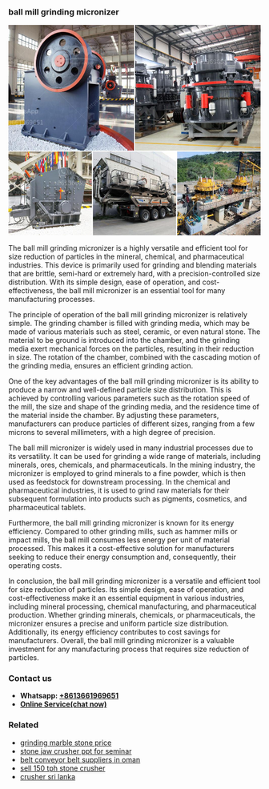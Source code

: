 <h3>ball mill grinding micronizer</h3><img src='1702259973.jpg' alt=''><p>The ball mill grinding micronizer is a highly versatile and efficient tool for size reduction of particles in the mineral, chemical, and pharmaceutical industries. This device is primarily used for grinding and blending materials that are brittle, semi-hard or extremely hard, with a precision-controlled size distribution. With its simple design, ease of operation, and cost-effectiveness, the ball mill micronizer is an essential tool for many manufacturing processes.</p><p>The principle of operation of the ball mill grinding micronizer is relatively simple. The grinding chamber is filled with grinding media, which may be made of various materials such as steel, ceramic, or even natural stone. The material to be ground is introduced into the chamber, and the grinding media exert mechanical forces on the particles, resulting in their reduction in size. The rotation of the chamber, combined with the cascading motion of the grinding media, ensures an efficient grinding action.</p><p>One of the key advantages of the ball mill grinding micronizer is its ability to produce a narrow and well-defined particle size distribution. This is achieved by controlling various parameters such as the rotation speed of the mill, the size and shape of the grinding media, and the residence time of the material inside the chamber. By adjusting these parameters, manufacturers can produce particles of different sizes, ranging from a few microns to several millimeters, with a high degree of precision.</p><p>The ball mill micronizer is widely used in many industrial processes due to its versatility. It can be used for grinding a wide range of materials, including minerals, ores, chemicals, and pharmaceuticals. In the mining industry, the micronizer is employed to grind minerals to a fine powder, which is then used as feedstock for downstream processing. In the chemical and pharmaceutical industries, it is used to grind raw materials for their subsequent formulation into products such as pigments, cosmetics, and pharmaceutical tablets.</p><p>Furthermore, the ball mill grinding micronizer is known for its energy efficiency. Compared to other grinding mills, such as hammer mills or impact mills, the ball mill consumes less energy per unit of material processed. This makes it a cost-effective solution for manufacturers seeking to reduce their energy consumption and, consequently, their operating costs.</p><p>In conclusion, the ball mill grinding micronizer is a versatile and efficient tool for size reduction of particles. Its simple design, ease of operation, and cost-effectiveness make it an essential equipment in various industries, including mineral processing, chemical manufacturing, and pharmaceutical production. Whether grinding minerals, chemicals, or pharmaceuticals, the micronizer ensures a precise and uniform particle size distribution. Additionally, its energy efficiency contributes to cost savings for manufacturers. Overall, the ball mill grinding micronizer is a valuable investment for any manufacturing process that requires size reduction of particles.</p><h3>Contact us</h3><ul><li><strong>Whatsapp:&nbsp;<a href="https://wa.me/8613661969651">+8613661969651</a></strong></li><li><a href="https://swt.shibang-china.com/?git&amp;zhl&amp;ball mill grinding micronizer"><strong>Online Service(chat now)</strong></a></li></ul><h3>Related</h3><ul><li><a href='grinding marble stone price.md'>grinding marble stone price</a></li><li><a href='stone jaw crusher ppt for seminar.md'>stone jaw crusher ppt for seminar</a></li><li><a href='belt conveyor belt suppliers in oman.md'>belt conveyor belt suppliers in oman</a></li><li><a href='sell 150 tph stone crusher.md'>sell 150 tph stone crusher</a></li><li><a href='crusher sri lanka.md'>crusher sri lanka</a></li></ul>